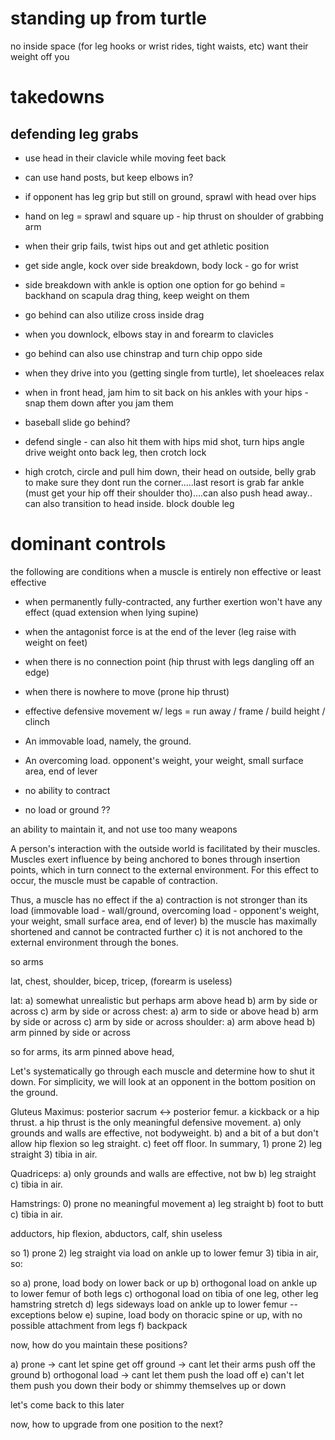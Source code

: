 
# standing up from turtle

no inside space (for leg hooks or wrist rides, tight waists, etc)
want their weight off you

# takedowns

## defending leg grabs
- use head in their clavicle while moving feet back
- can use hand posts, but keep elbows in?
- if opponent has leg grip but still on ground, sprawl with head over hips
- hand on leg = sprawl and square up - hip thrust on shoulder of grabbing arm
- when their grip fails, twist hips out and get athletic position
- get side angle, kock over side breakdown, body lock - go for wrist
- side breakdown with ankle is option
one option for go behind = backhand on scapula drag thing, keep weight on them
- go behind can also utilize cross inside drag
- when you downlock, elbows stay in and forearm to clavicles

- go behind can also use chinstrap and turn chip oppo side

- when they drive into you (getting single from turtle), let shoeleaces relax

- when in front head, jam him to sit back on his ankles with your hips
-snap them down after you jam them

- baseball slide go behind?


- defend single - can also hit them with hips mid shot, turn hips angle drive weight onto back leg, then crotch lock


- high crotch, circle and pull him down, their head on outside, belly grab to make sure they dont run the corner.....last resort is grab far ankle (must get your hip off their shoulder tho)....can also push head away.. can also transition to head inside. block double leg





# dominant controls

the following are conditions when a muscle is entirely non effective or least effective
- when permanently fully-contracted, any further exertion won't have any effect (quad extension when lying supine)
- when the antagonist force is at the end of the lever (leg raise with weight on feet)
- when there is no connection point (hip thrust with legs dangling off an edge)
- when there is nowhere to move (prone hip thrust)

- effective defensive movement w/ legs = run away / frame / build height / clinch

- An immovable load, namely, the ground.
- An overcoming load. opponent's weight, your weight, small surface area, end of lever
- no ability to contract
- no load or ground ??

an ability to maintain it, and not use too many weapons


A person's interaction with the outside world is facilitated by their muscles. Muscles exert influence by being anchored to bones through insertion points, which in turn connect to the external environment. For this effect to occur, the muscle must be capable of contraction.

Thus, a muscle has no effect if the
a) contraction is not stronger than its load (immovable load - wall/ground, overcoming load - opponent's weight, your weight, small surface area, end of lever)
b) the muscle has maximally shortened and cannot be contracted further
c) it is not anchored to the external environment through the bones.

so arms

lat, chest, shoulder, bicep, tricep, (forearm is useless)

lat: a) somewhat unrealistic but perhaps arm above head b) arm by side or across c) arm by side or across
chest: a) arm to side or above head b) arm by side or across c) arm by side or across
shoulder: a) arm above head b) arm pinned by side or across

so for arms, its arm pinned above head, 


Let's systematically go through each muscle and determine how to shut it down. For simplicity, we will look at an opponent in the bottom position on the ground.

Gluteus Maximus: posterior sacrum <-> posterior femur. a kickback or a hip thrust. a hip thrust is the only meaningful defensive movement. a) only grounds and walls are effective, not bodyweight. b) and a bit of a but don't allow hip flexion so leg straight. c) feet off floor. In summary, 1) prone 2) leg straight 3) tibia in air. 

Quadriceps: a) only grounds and walls are effective, not bw b) leg straight c) tibia in air.

Hamstrings: 0) prone no meaningful movement a) leg straight b) foot to butt c) tibia in air.

adductors, hip flexion, abductors, calf, shin useless

so 1) prone 2) leg straight via load on ankle up to lower femur 3) tibia in air, so:

so
a) prone, load body on lower back or up
b) orthogonal load on ankle up to lower femur of both legs
c) orthogonal load on tibia of one leg, other leg hamstring stretch
d) legs sideways load on ankle up to lower femur
--exceptions below
e) supine, load body on thoracic spine or up, with no possible attachment from legs
f) backpack

now, how do you maintain these positions?

a) prone -> cant let spine get off ground -> cant let their arms push off the ground
b) orthogonal load -> cant let them push the load off
e) can't let them push you down their body or shimmy themselves up or down

let's come back to this later


now, how to upgrade from one position to the next?

